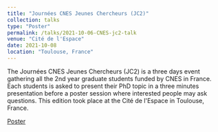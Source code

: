 ```yaml
---
title: "Journées CNES Jeunes Chercheurs (JC2)"
collection: talks
type: "Poster"
permalink: /talks/2021-10-06-CNES-jc2-talk
venue: "Cité de l'Espace"
date: 2021-10-08
location: "Toulouse, France"
---
```


The Journées CNES Jeunes Chercheurs (JC2) is a three days event gathering all the 2nd year graduate students funded by CNES in France. Each students is asked to present their PhD topic in a three minutes presentation before a poster session where interested people may ask questions. This edition took place at the Cité de l'Espace in Toulouse, France.

[Poster](http://clubeigt.github.io/files/2021_CNES_jc2_poster.pdf)
